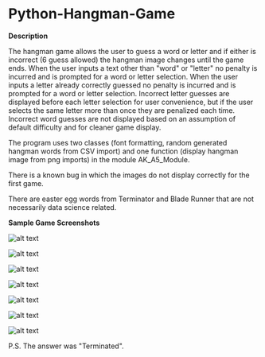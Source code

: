 # Python-Hangman-Game

**Description**

The hangman game allows the user to guess a word or letter and if either is incorrect (6 guess allowed) the hangman image changes until the game ends. When the user inputs a text other than "word" or "letter" no penalty is incurred and is prompted for a word or letter selection. When the user inputs a letter already correctly guessed no penalty is incurred and is prompted for a word or letter selection. Incorrect letter guesses are displayed before each letter selection for user convenience, but if the user selects the same letter more than once they are penalized each time. Incorrect word guesses are not displayed based on an assumption of default difficulty and for cleaner game display. 

The program uses two classes (font formatting, random generated hangman words from CSV import) and one function (display hangman image from png imports) in the module AK_A5_Module.

There is a known bug in which the images do not display correctly for the first game. 

There are easter egg words from Terminator and Blade Runner that are not necessarily data science related. 

**Sample Game Screenshots**

![alt text](https://github.com/aaronmkwong/Python-Hangman-Game/blob/main/Game_Screen.JPG)

![alt text](https://github.com/aaronmkwong/Python-Hangman-Game/blob/main/Game_Screen_1.JPG)

![alt text](https://github.com/aaronmkwong/Python-Hangman-Game/blob/main/Game_Screen_2.JPG)

![alt text](https://github.com/aaronmkwong/Python-Hangman-Game/blob/main/Game_Screen_3.JPG)

![alt text](https://github.com/aaronmkwong/Python-Hangman-Game/blob/main/Game_Screen_4.JPG)

![alt text](https://github.com/aaronmkwong/Python-Hangman-Game/blob/main/Game_Screen_5.JPG)

![alt text](https://github.com/aaronmkwong/Python-Hangman-Game/blob/main/Game_Screen_6.JPG)

P.S. The answer was "Terminated".
